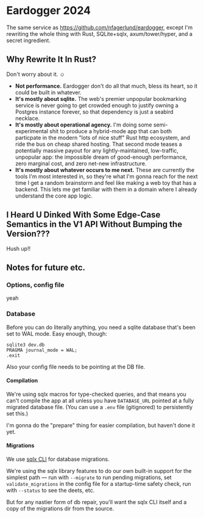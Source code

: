 # Eardogger 2024

The same service as https://github.com/nfagerlund/eardogger, except I'm rewriting the whole thing with Rust, SQLite+sqlx, axum/tower/hyper, and a secret ingredient.

## Why Rewrite It In Rust?

Don't worry about it. ☺️

- **Not performance.** Eardogger don't do all that much, bless its heart, so it could be built in whatever.
- **It's mostly about sqlite.** The web's premier unpopular bookmarking service is never going to get crowded enough to justify owning a Postgres instance forever, so that dependency is just a seabird necklace.
- **It's mostly about operational agency.** I'm doing some semi-experimental shit to produce a hybrid-mode app that can both particpate in the modern "lots of nice stuff" Rust http ecosystem, and ride the bus on cheap shared hosting. That second mode teases a potentially massive payout for any lightly-maintained, low-traffic, unpopular app: the impossible dream of good-enough performance, zero marginal cost, and zero net-new infrastructure.
- **It's mostly about whatever occurs to me next.** These are currently the tools I'm most interested in, so they're what I'm gonna reach for the next time I get a random brainstorm and feel like making a web toy that has a backend. This lets me get familiar with them in a domain where I already understand the core app logic.

## I Heard U Dinked With Some Edge-Case Semantics in the V1 API Without Bumping the Version???

Hush up!!

## Notes for future etc.

### Options, config file

yeah

### Database

Before you can do literally anything, you need a sqlite database that's been set to WAL mode. Easy enough, though:

```
sqlite3 dev.db
PRAGMA journal_mode = WAL;
.exit
```

Also your config file needs to be pointing at the DB file.

#### Compilation

We're using sqlx macros for type-checked queries, and that means you can't compile the app at all unless you have `DATABASE_URL` pointed at a fully migrated database file. (You can use a `.env` file (gitignored) to persistently set this.)

I'm gonna do the "prepare" thing for easier compilation, but haven't done it yet.

#### Migrations

We use [sqlx CLI](https://lib.rs/crates/sqlx-cli) for database migrations.

We're using the sqlx library features to do our own built-in support for the simplest path — run with `--migrate` to run pending migrations, set `validate_migrations` in the config file for a startup-time safety check, run with `--status` to see the deets, etc.

But for any nastier form of db repair, you'll want the sqlx CLI itself and a copy of the migrations dir from the source.
